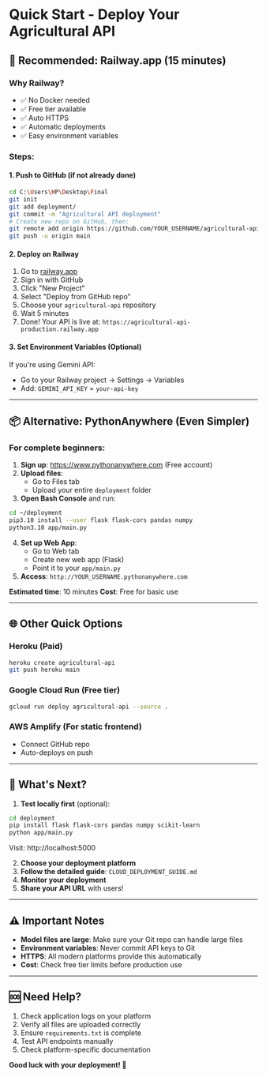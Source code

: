 # Quick Start - Deploy Your Agricultural API

## 🚀 Recommended: Railway.app (15 minutes)

### Why Railway?
- ✅ No Docker needed
- ✅ Free tier available
- ✅ Auto HTTPS
- ✅ Automatic deployments
- ✅ Easy environment variables

### Steps:

#### 1. Push to GitHub (if not already done)
```bash
cd C:\Users\HP\Desktop\Final
git init
git add deployment/
git commit -m "Agricultural API deployment"
# Create new repo on GitHub, then:
git remote add origin https://github.com/YOUR_USERNAME/agricultural-api.git
git push -u origin main
```

#### 2. Deploy on Railway
1. Go to [railway.app](https://railway.app)
2. Sign in with GitHub
3. Click "New Project"
4. Select "Deploy from GitHub repo"
5. Choose your `agricultural-api` repository
6. Wait 5 minutes
7. Done! Your API is live at: `https://agricultural-api-production.railway.app`

#### 3. Set Environment Variables (Optional)
If you're using Gemini API:
- Go to your Railway project → Settings → Variables
- Add: `GEMINI_API_KEY` = `your-api-key`

---

## 📦 Alternative: PythonAnywhere (Even Simpler)

### For complete beginners:

1. **Sign up**: https://www.pythonanywhere.com (Free account)
2. **Upload files**:
   - Go to Files tab
   - Upload your entire `deployment` folder
3. **Open Bash Console** and run:
```bash
cd ~/deployment
pip3.10 install --user flask flask-cors pandas numpy
python3.10 app/main.py
```
4. **Set up Web App**:
   - Go to Web tab
   - Create new web app (Flask)
   - Point it to your `app/main.py`
5. **Access**: `http://YOUR_USERNAME.pythonanywhere.com`

**Estimated time**: 10 minutes
**Cost**: Free for basic use

---

## 🌐 Other Quick Options

### Heroku (Paid)
```bash
heroku create agricultural-api
git push heroku main
```

### Google Cloud Run (Free tier)
```bash
gcloud run deploy agricultural-api --source .
```

### AWS Amplify (For static frontend)
- Connect GitHub repo
- Auto-deploys on push

---

## 🎯 What's Next?

1. **Test locally first** (optional):
```bash
cd deployment
pip install flask flask-cors pandas numpy scikit-learn
python app/main.py
```
Visit: http://localhost:5000

2. **Choose your deployment platform**
3. **Follow the detailed guide**: `CLOUD_DEPLOYMENT_GUIDE.md`
4. **Monitor your deployment**
5. **Share your API URL** with users!

---

## ⚠️ Important Notes

- **Model files are large**: Make sure your Git repo can handle large files
- **Environment variables**: Never commit API keys to Git
- **HTTPS**: All modern platforms provide this automatically
- **Cost**: Check free tier limits before production use

---

## 🆘 Need Help?

1. Check application logs on your platform
2. Verify all files are uploaded correctly
3. Ensure `requirements.txt` is complete
4. Test API endpoints manually
5. Check platform-specific documentation

**Good luck with your deployment! 🎉**
